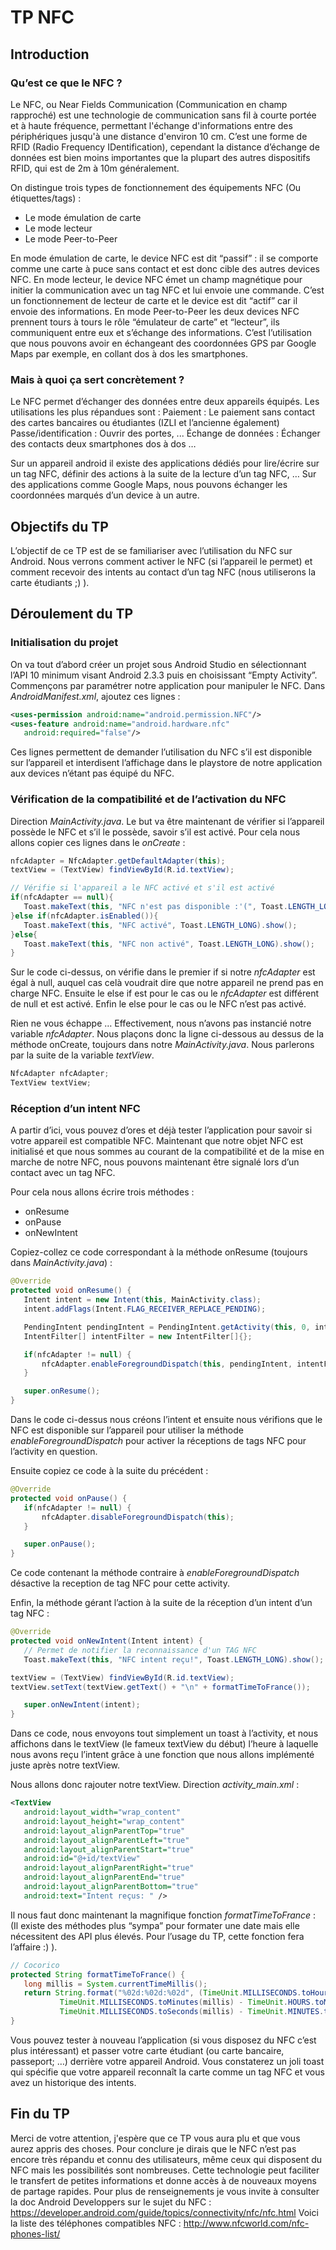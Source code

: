 # TP NFC

## Introduction
### Qu’est ce que le NFC ?
Le NFC, ou Near Fields Communication (Communication en champ rapproché) est une technologie de communication sans fil à courte portée et à haute fréquence, permettant l'échange d'informations entre des périphériques jusqu'à une distance d'environ 10 cm.
C’est une forme de RFID (Radio Frequency IDentification), cependant la distance d’échange de données est bien moins importantes que la plupart des autres dispositifs RFID, qui est de 2m à 10m généralement.


On distingue trois types de fonctionnement des équipements NFC (Ou étiquettes/tags) : 
- Le mode émulation de carte
- Le mode lecteur
- Le mode Peer-to-Peer

En mode émulation de carte, le device NFC est dit “passif” : il se comporte comme une carte à puce sans contact et est donc cible des autres devices NFC.
En mode lecteur, le device NFC émet un champ magnétique pour initier la communication avec un tag NFC et lui envoie une commande. C’est un fonctionnement de lecteur de carte et le device est dit “actif” car il envoie des informations.
En mode Peer-to-Peer les deux devices NFC prennent tours à tours le rôle “émulateur de carte” et “lecteur”, ils communiquent entre eux et s’échange des informations. C’est l’utilisation que nous pouvons avoir en échangeant des coordonnées GPS par Google Maps par exemple, en collant dos à dos les smartphones.


### Mais à quoi ça sert concrètement ?
Le NFC permet d’échanger des données entre deux appareils équipés.
Les utilisations les plus répandues sont :
Paiement : Le paiement sans contact des cartes bancaires ou étudiantes (IZLI et l’ancienne également)
Passe/identification : Ouvrir des portes, ...
Échange de données : Échanger des contacts deux smartphones dos à dos
…


Sur un appareil android il existe des applications dédiés pour lire/écrire sur un tag NFC, définir des actions à la suite de la lecture d’un tag NFC, …
Sur des applications comme Google Maps, nous pouvons échanger les coordonnées marqués d’un device à un autre.

## Objectifs du TP
L’objectif de ce TP est de se familiariser avec l’utilisation du NFC sur Android.
Nous verrons comment activer le NFC (si l’appareil le permet) et comment recevoir des intents au contact d’un tag NFC (nous utiliserons la carte étudiants ;) ).

## Déroulement du TP

### Initialisation du projet
On va tout d’abord créer un projet sous Android Studio en sélectionnant l’API 10 minimum visant Android 2.3.3 puis en choisissant “Empty Activity”.
Commençons par paramétrer notre application pour manipuler le NFC.
Dans *AndroidManifest.xml*, ajoutez ces lignes :

```xml
<uses-permission android:name="android.permission.NFC"/>
<uses-feature android:name="android.hardware.nfc"
   android:required="false"/>
```

Ces lignes permettent de demander l’utilisation du NFC s’il est disponible sur l’appareil et interdisent l’affichage dans le playstore de notre application aux devices n’étant pas équipé du NFC.

### Vérification de la compatibilité et de l’activation du NFC


Direction *MainActivity.java*. Le but va être maintenant de vérifier si l’appareil possède le NFC et s’il le possède, savoir s’il est activé. Pour cela nous allons copier ces lignes dans le *onCreate* :

```java
nfcAdapter = NfcAdapter.getDefaultAdapter(this);
textView = (TextView) findViewById(R.id.textView);
```

```java
// Vérifie si l'appareil a le NFC activé et s'il est activé
if(nfcAdapter == null){
   Toast.makeText(this, "NFC n'est pas disponible :'(", Toast.LENGTH_LONG).show();
}else if(nfcAdapter.isEnabled()){
   Toast.makeText(this, "NFC activé", Toast.LENGTH_LONG).show();
}else{
   Toast.makeText(this, "NFC non activé", Toast.LENGTH_LONG).show();
}
```

Sur le code ci-dessus, on vérifie dans le premier if si notre *nfcAdapter* est égal à null, auquel cas celà voudrait dire que notre appareil ne prend pas en charge NFC.
Ensuite le else if est pour le cas ou le *nfcAdapter* est différent de null et est activé. Enfin le else pour le cas ou le NFC n’est pas activé.


Rien ne vous échappe … Effectivement, nous n’avons pas instancié notre variable *nfcAdapter*. Nous plaçons donc la ligne ci-dessous au dessus de la méthode onCreate, toujours dans notre *MainActivity.java*. Nous parlerons par la suite de la variable *textView*.

```java
NfcAdapter nfcAdapter;
TextView textView;
```

### Réception d’un intent NFC


A partir d’ici, vous pouvez d’ores et déjà tester l’application pour savoir si votre appareil est compatible NFC. Maintenant que notre objet NFC est initialisé et que nous sommes au courant de la compatibilité et de la mise en marche de notre NFC, nous pouvons maintenant être signalé lors d’un contact avec un tag NFC.


Pour cela nous allons écrire trois méthodes :
- onResume
- onPause
- onNewIntent


Copiez-collez ce code correspondant à la méthode onResume (toujours dans *MainActivity.java*) :

```java
@Override
protected void onResume() {
   Intent intent = new Intent(this, MainActivity.class);
   intent.addFlags(Intent.FLAG_RECEIVER_REPLACE_PENDING);

   PendingIntent pendingIntent = PendingIntent.getActivity(this, 0, intent, 0);
   IntentFilter[] intentFilter = new IntentFilter[]{};

   if(nfcAdapter != null) {
       nfcAdapter.enableForegroundDispatch(this, pendingIntent, intentFilter, null);
   }

   super.onResume();
}
```


Dans le code ci-dessus nous créons l’intent et ensuite nous vérifions que le NFC est disponible sur l’appareil pour utiliser la méthode *enableForegroundDispatch* pour activer la réceptions de tags NFC pour l’activity en question.


Ensuite copiez ce code à la suite du précédent :

```java
@Override
protected void onPause() {
   if(nfcAdapter != null) {
       nfcAdapter.disableForegroundDispatch(this);
   }

   super.onPause();
}
```

Ce code contenant la méthode contraire à *enableForegroundDispatch* désactive la reception de tag NFC pour cette activity.


Enfin, la méthode gérant l’action à la suite de la réception d’un intent d’un tag NFC :

```java
@Override
protected void onNewIntent(Intent intent) {
   // Permet de notifier la reconnaissance d'un TAG NFC
   Toast.makeText(this, "NFC intent reçu!", Toast.LENGTH_LONG).show();

textView = (TextView) findViewById(R.id.textView);
textView.setText(textView.getText() + "\n" + formatTimeToFrance());

   super.onNewIntent(intent);
}
```

Dans ce code, nous envoyons tout simplement un toast à l’activity, et nous affichons dans le textView (le fameux textView du début) l’heure à laquelle nous avons reçu l’intent grâce à une fonction que nous allons implémenté juste après notre textView. 


Nous allons donc rajouter notre textView. Direction *activity_main.xml* :

```xml
<TextView
   android:layout_width="wrap_content"
   android:layout_height="wrap_content"
   android:layout_alignParentTop="true"
   android:layout_alignParentLeft="true"
   android:layout_alignParentStart="true"
   android:id="@+id/textView"
   android:layout_alignParentRight="true"
   android:layout_alignParentEnd="true"
   android:layout_alignParentBottom="true"
   android:text="Intent reçus: " />
```

Il nous faut donc maintenant la magnifique fonction *formatTimeToFrance* :
(Il existe des méthodes plus “sympa” pour formater une date mais elle nécessitent des API plus élevés. Pour l’usage du TP, cette fonction fera l’affaire :) ).

```java
// Cocorico
protected String formatTimeToFrance() {
   long millis = System.currentTimeMillis();
   return String.format("%02d:%02d:%02d", (TimeUnit.MILLISECONDS.toHours(millis) % 24) + 1,
           TimeUnit.MILLISECONDS.toMinutes(millis) - TimeUnit.HOURS.toMinutes(TimeUnit.MILLISECONDS.toHours(millis)),
           TimeUnit.MILLISECONDS.toSeconds(millis) - TimeUnit.MINUTES.toSeconds(TimeUnit.MILLISECONDS.toMinutes(millis)));
}
```


Vous pouvez tester à nouveau l’application (si vous disposez du NFC c’est plus intéressant) et passer votre carte étudiant (ou carte bancaire, passeport; …) derrière votre appareil Android. Vous constaterez un joli toast qui spécifie que votre appareil reconnaît la carte comme un tag NFC et vous avez un historique des intents.

## Fin du TP
Merci de votre attention, j'espère que ce TP vous aura plu et que vous aurez appris des choses.
Pour conclure je dirais que le NFC n’est pas encore très répandu et connu des utilisateurs, même ceux qui disposent du NFC mais les possibilités sont nombreuses. 
Cette technologie peut faciliter le transfert de petites informations et donne accès à de nouveaux moyens de partage rapides.
Pour plus de renseignements je vous invite à consulter la doc Android Developpers sur le sujet du NFC : https://developer.android.com/guide/topics/connectivity/nfc/nfc.html
Voici la liste des téléphones compatibles NFC : http://www.nfcworld.com/nfc-phones-list/
